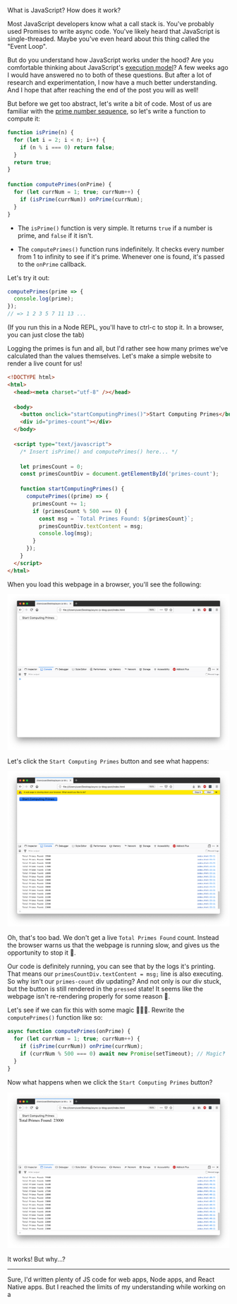 What is JavaScript? How does it work?

Most JavaScript developers know what a call stack is. You've probably used Promises to write async code. You've likely heard that JavaScript is single-threaded. Maybe you've even heard about this thing called the "Event Loop".

But do you understand how JavaScript works under the hood? Are you comfortable thinking about JavaScript's [execution model](https://en.wikipedia.org/wiki/Execution_model)? A few weeks ago I would have answered no to both of these questions. But after a lot of research and experimentation, I now have a much better understanding. And I hope that after reaching the end of the post you will as well!

But before we get too abstract, let's write a bit of code. Most of us are familiar with the [prime number sequence](https://en.wikipedia.org/wiki/Prime_number), so let's write a function to compute it:

```js
function isPrime(n) {
  for (let i = 2; i < n; i++) {
    if (n % i === 0) return false;
  }
  return true;
}

function computePrimes(onPrime) {
  for (let currNum = 1; true; currNum++) {
    if (isPrime(currNum)) onPrime(currNum);
  }
}
```

- The `isPrime()` function is very simple. It returns `true` if a number is prime, and `false` if it isn't.

- The `computePrimes()` function runs indefinitely. It checks every number from 1 to infinity to see if it's prime. Whenever one is found, it's passed to the `onPrime` callback.

Let's try it out:

```js
computePrimes(prime => {
  console.log(prime);
});
// => 1 2 3 5 7 11 13 ...
```

(If you run this in a Node REPL, you'll have to ctrl-c to stop it. In a browser, you can just close the tab)

Logging the primes is fun and all, but I'd rather see how many primes we've calculated than the values themselves. Let's make a simple website to render a live count for us!

<!-- prettier-ignore -->
```html
<!DOCTYPE html>
<html>
  <head><meta charset="utf-8" /></head>

  <body>
    <button onclick="startComputingPrimes()">Start Computing Primes</button>
    <div id="primes-count"></div>
  </body>

  <script type="text/javascript">
    /* Insert isPrime() and computePrimes() here... */

    let primesCount = 0;
    const primesCountDiv = document.getElementById('primes-count');

    function startComputingPrimes() {
      computePrimes((prime) => {
        primesCount += 1;
        if (primesCount % 500 === 0) {
          const msg = `Total Primes Found: ${primesCount}`;
          primesCountDiv.textContent = msg;
          console.log(msg);
        }
      });
    }
  </script>
</html>
```

When you load this webpage in a browser, you'll see the following:

![Webpage after first loading](webpage_after_loading.png)

Let's click the `Start Computing Primes` button and see what happens:

![Webpage after running for a short time](webpage_after_running.png)

Oh, that's too bad. We don't get a live `Total Primes Found` count. Instead the browser warns us that the webpage is running slow, and gives us the opportunity to stop it 🙁.

Our code is definitely running, you can see that by the logs it's printing. That means our `primesCountDiv.textContent = msg;` line is also executing. So why isn't our `primes-count` div updating? And not only is our div stuck, but the button is still rendered in the `pressed` state! It seems like the webpage isn't re-rendering properly for some reason 🤔.

Let's see if we can fix this with some magic 🎩🐇✨. Rewrite the `computePrimes()` function like so:

```js
async function computePrimes(onPrime) {
  for (let currNum = 1; true; currNum++) {
    if (isPrime(currNum)) onPrime(currNum);
    if (currNum % 500 === 0) await new Promise(setTimeout); // Magic‽
  }
}
```

Now what happens when we click the `Start Computing Primes` button?

![Webpage after running with magic](webpage_after_running_with_magic.png)

It works! But why...?

---

Sure, I'd written plenty of JS code for web apps, Node apps, and React Native apps. But I reached the limits of my understanding while working on a
